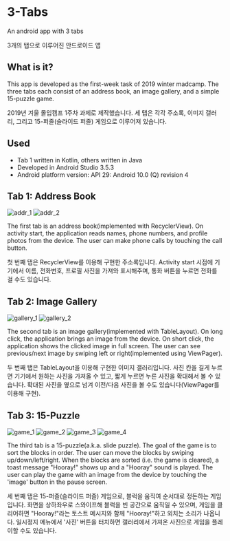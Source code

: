 # 3-Tabs
An android app with 3 tabs

3개의 탭으로 이루어진 안드로이드 앱

## What is it?
This app is developed as the first-week task of 2019 winter madcamp.
The three tabs each consist of an address book, an image gallery, and a simple 15-puzzle game.

2019년 겨울 몰입캠프 1주차 과제로 제작했습니다.
세 탭은 각각 주소록, 이미지 갤러리, 그리고 15-퍼즐(슬라이드 퍼즐) 게임으로 이루어져 있습니다.

## Used
* Tab 1 written in Kotlin, others written in Java
* Developed in Android Studio 3.5.3
* Android platform version: API 29: Android 10.0 (Q) revision 4

## Tab 1: Address Book
![addr_1](./readme_images/addr_1.png)
![addr_2](./readme_images/addr_2.png)

The first tab is an address book(implemented with RecyclerView).
On activity start, the application reads names, phone numbers, and profile photos from the device.
The user can make phone calls by touching the call button.

첫 번째 탭은 RecyclerView를 이용해 구현한 주소록입니다.
Activity start 시점에 기기에서 이름, 전화번호, 프로필 사진을 가져와 표시해주며, 통화 버튼을 누르면 전화를 걸 수도 있습니다.

## Tab 2: Image Gallery
![gallery_1](./readme_images/gallery_1.png)
![gallery_2](./readme_images/gallery_2.png)

The second tab is an image gallery(implemented with TableLayout).
On long click, the application brings an image from the device.
On short click, the application shows the clicked image in full screen.
The user can see previous/next image by swiping left or right(implemented using ViewPager).

두 번째 탭은 TableLayout을 이용해 구현한 이미지 갤러리입니다.
사진 칸을 길게 누르면 기기에서 원하는 사진을 가져올 수 있고, 짧게 누르면 누른 사진을 확대해서 볼 수 있습니다.
확대된 사진을 옆으로 넘겨 이전/다음 사진을 볼 수도 있습니다(ViewPager를 이용해 구현).

## Tab 3: 15-Puzzle
![game_1](./readme_images/game_1.png)
![game_2](./readme_images/game_2.png)
![game_3](./readme_images/game_3.png)
![game_4](./readme_images/game_4.png)

The third tab is a 15-puzzle(a.k.a. slide puzzle).
The goal of the game is to sort the blocks in order.
The user can move the blocks by swiping up/down/left/right.
When the blocks are sorted (i.e. the game is cleared), a toast message "Hooray!" shows up and a "Hooray" sound is played.
The user can play the game with an image from the device by touching the 'image' button in the pause screen.

세 번째 탭은 15-퍼즐(슬라이드 퍼즐) 게임으로, 블럭을 움직여 순서대로 정돈하는 게임입니다.
화면을 상하좌우로 스와이프해 블럭을 빈 공간으로 움직일 수 있으며, 게임을 클리어하면 "Hooray!"라는 토스트 메시지와 함께 "Hooray!"하고 외치는 소리가 나옵니다.
일시정지 메뉴에서 '사진' 버튼을 터치하면 갤러리에서 가져온 사진으로 게임을 플레이할 수도 있습니다.
